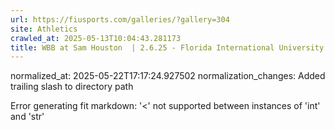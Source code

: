 ```yaml
---
url: https://fiusports.com/galleries/?gallery=304
site: Athletics
crawled_at: 2025-05-13T10:04:43.281173
title: WBB at Sam Houston  | 2.6.25 - Florida International University
---
```

normalized_at: 2025-05-22T17:17:24.927502
normalization_changes: Added trailing slash to directory path

Error generating fit markdown: '<' not supported between instances of 'int' and 'str'